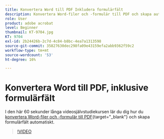 ```yaml
---
title: Konvertera Word till PDF Inkludera formulärfält
description: Konvertera Word-filer och -formulär till PDF och skapa automatiskt formulärfält
role: User
product: adobe acrobat
level: Beginner
thumbnail: KT-9704.jpg
KT: 9704
exl-id: 2b24426b-2c7d-4c84-b8bc-4ea7a1313598
source-git-commit: 35827630dec298fa09e43159efa2abb9362f59c2
workflow-type: tm+mt
source-wordcount: '53'
ht-degree: 16%

---
```


# Konvertera Word till PDF, inklusive formulärfält

I den här 60 sekunder långa videosjälvstudiekursen lär du dig hur du [konvertera Word-filer och -formulär till PDF](https://www.adobe.com/se/acrobat/online/word-to-pdf.html){target=&quot;_blank&quot;} och skapa formulärfält automatiskt.

>[!VIDEO](https://video.tv.adobe.com/v/340082?hidetitle=true)
